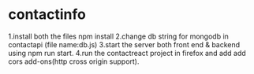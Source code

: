 # contactinfo

1.install both the files npm install
2.change db string for mongodb in contactapi (file name:db.js)
3.start the server both front end & backend using npm run start.
4.run the contactreact project in firefox and add add cors add-ons(http cross origin support).
